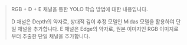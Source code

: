 > RGB + D + E 채널을 통한 YOLO 학습 방법에 대한 내용입니다.
>
> D 채널은 Depth의 약자로, 상대적 깊이 추정 모델인 Midas 모델을 활용하여 단일 채널을 추가합니다.
> E 채널은 Edge의 약자로, 원본 이미지인 RGB 이미지로부터 추출한 단일 채널을 추가합니다.

